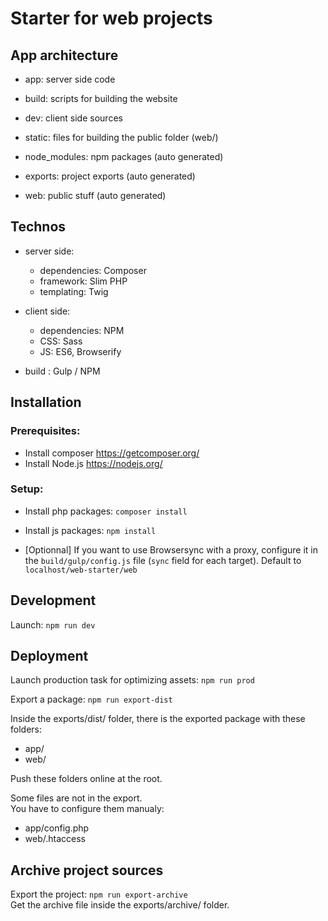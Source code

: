 # Starter for web projects

## App architecture

- app: server side code

- build: scripts for building the website

- dev: client side sources

- static: files for building the public folder (web/)

- node_modules: npm packages (auto generated)

- exports: project exports (auto generated)

- web: public stuff (auto generated)

## Technos

- server side:
    - dependencies: Composer
    - framework: Slim PHP
    - templating: Twig  
  


- client side:
    - dependencies: NPM
    - CSS: Sass
    - JS: ES6, Browserify

  
- build : Gulp / NPM

## Installation

### Prerequisites:

- Install composer <https://getcomposer.org/>
- Install Node.js <https://nodejs.org/>

### Setup: 

- Install php packages: `composer install`

- Install js packages: `npm install`

- [Optionnal] If you want to use Browsersync with a proxy, configure it in the `build/gulp/config.js` file (`sync` field for each target). Default to `localhost/web-starter/web`

## Development

Launch: `npm run dev`

## Deployment

Launch production task for optimizing assets: `npm run prod`  
  
Export a package: `npm run export-dist`  
  
Inside the exports/dist/ folder, there is the exported package with these folders:  
  - app/  
  - web/
  
Push these folders online at the root.  

Some files are not in the export.  
You have to configure them manualy:  

- app/config.php  
- web/.htaccess  

## Archive project sources

Export the project: `npm run export-archive`  
Get the archive file inside the exports/archive/ folder.




